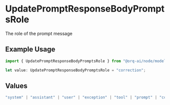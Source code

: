 # UpdatePromptResponseBodyPromptsRole

The role of the prompt message

## Example Usage

```typescript
import { UpdatePromptResponseBodyPromptsRole } from "@orq-ai/node/models/operations";

let value: UpdatePromptResponseBodyPromptsRole = "correction";
```

## Values

```typescript
"system" | "assistant" | "user" | "exception" | "tool" | "prompt" | "correction" | "expected_output"
```